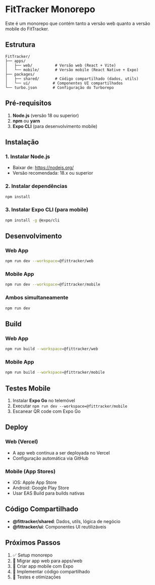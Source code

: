# FitTracker Monorepo

Este é um monorepo que contém tanto a versão web quanto a versão mobile do FitTracker.

## Estrutura

```
FitTracker/
├── apps/
│   ├── web/          # Versão web (React + Vite)
│   └── mobile/       # Versão mobile (React Native + Expo)
├── packages/
│   ├── shared/       # Código compartilhado (dados, utils)
│   └── ui/          # Componentes UI compartilhados
└── turbo.json       # Configuração do Turborepo
```

## Pré-requisitos

1. **Node.js** (versão 18 ou superior)
2. **npm** ou **yarn**
3. **Expo CLI** (para desenvolvimento mobile)

## Instalação

### 1. Instalar Node.js
- Baixar de: https://nodejs.org/
- Versão recomendada: 18.x ou superior

### 2. Instalar dependências
```bash
npm install
```

### 3. Instalar Expo CLI (para mobile)
```bash
npm install -g @expo/cli
```

## Desenvolvimento

### Web App
```bash
npm run dev --workspace=@fittracker/web
```

### Mobile App
```bash
npm run dev --workspace=@fittracker/mobile
```

### Ambos simultaneamente
```bash
npm run dev
```

## Build

### Web App
```bash
npm run build --workspace=@fittracker/web
```

### Mobile App
```bash
npm run build --workspace=@fittracker/mobile
```

## Testes Mobile

1. Instalar **Expo Go** no telemóvel
2. Executar `npm run dev --workspace=@fittracker/mobile`
3. Escanear QR code com Expo Go

## Deploy

### Web (Vercel)
- A app web continua a ser deployada no Vercel
- Configuração automática via GitHub

### Mobile (App Stores)
- iOS: Apple App Store
- Android: Google Play Store
- Usar EAS Build para builds nativas

## Código Compartilhado

- **@fittracker/shared**: Dados, utils, lógica de negócio
- **@fittracker/ui**: Componentes UI reutilizáveis

## Próximos Passos

1. ✅ Setup monorepo
2. 🔄 Migrar app web para apps/web
3. 🔄 Criar app mobile com Expo
4. 🔄 Implementar código compartilhado
5. 🔄 Testes e otimizações
